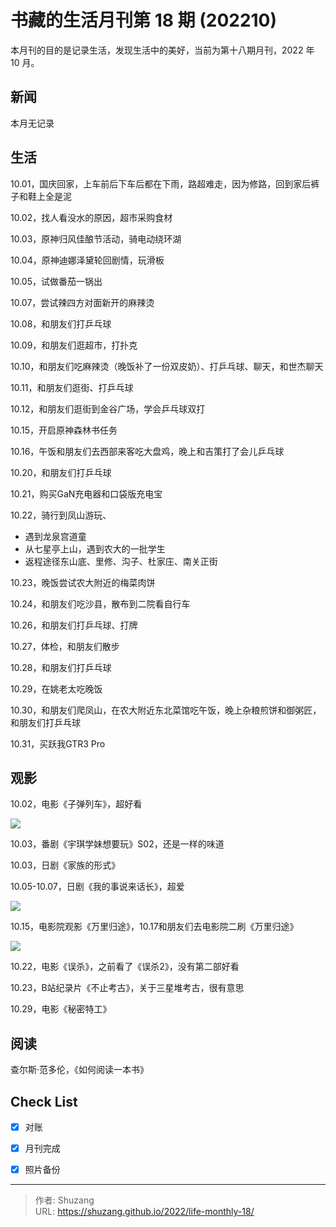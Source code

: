 # 书藏的生活月刊第 18 期 (202210)


本月刊的目的是记录生活，发现生活中的美好，当前为第十八期月刊，2022 年 10 月。

<!--more-->

## 新闻

本月无记录

## 生活

10.01，国庆回家，上车前后下车后都在下雨，路超难走，因为修路，回到家后裤子和鞋上全是泥

10.02，找人看没水的原因，超市采购食材

10.03，原神归风佳酿节活动，骑电动绕环湖

10.04，原神迪娜泽黛轮回剧情，玩滑板

10.05，试做番茄一锅出

10.07，尝试辣四方对面新开的麻辣烫

10.08，和朋友们打乒乓球

10.09，和朋友们逛超市，打扑克

10.10，和朋友们吃麻辣烫（晚饭补了一份双皮奶）、打乒乓球、聊天，和世杰聊天

10.11，和朋友们逛街、打乒乓球

10.12，和朋友们逛街到金谷广场，学会乒乓球双打

10.15，开启原神森林书任务

10.16，午饭和朋友们去西部来客吃大盘鸡，晚上和吉策打了会儿乒乓球

10.20，和朋友们打乒乓球

10.21，购买GaN充电器和口袋版充电宝

10.22，骑行到凤山游玩、

- 遇到龙泉宫道童
- 从七星亭上山，遇到农大的一批学生
- 返程途径东山底、里修、沟子、杜家庄、南关正街

10.23，晚饭尝试农大附近的梅菜肉饼

10.24，和朋友们吃沙县，散布到二院看自行车

10.26，和朋友们打乒乓球、打牌

10.27，体检，和朋友们散步

10.28，和朋友们打乒乓球

10.29，在姚老太吃晚饭

10.30，和朋友们爬凤山，在农大附近东北菜馆吃午饭，晚上杂粮煎饼和御粥匠，和朋友们打乒乓球

10.31，买跃我GTR3 Pro

## 观影

10.02，电影《子弹列车》，超好看

![](https://gimg2.baidu.com/image_search/src=http%3A%2F%2Fp9.itc.cn%2Fq_70%2Fimages03%2F20220912%2Fa2bb633c55b34b5abe6dd4491e8c9f1d.jpeg&refer=http%3A%2F%2Fp9.itc.cn&app=2002&size=f9999,10000&q=a80&n=0&g=0n&fmt=auto?sec=1673341003&t=c98924d3ce50d47a6142aa66e7569c1f)

10.03，番剧《宇琪学妹想要玩》S02，还是一样的味道

10.03，日剧《家族的形式》

10.05-10.07，日剧《我的事说来话长》，超爱

![](https://gimg2.baidu.com/image_search/src=http%3A%2F%2Fi0.hdslb.com%2Fbfs%2Fbangumi%2Fimage%2Fa1ea0b92f78801946289e596e0ff67bad146d626.png&refer=http%3A%2F%2Fi0.hdslb.com&app=2002&size=f9999,10000&q=a80&n=0&g=0n&fmt=auto?sec=1673341039&t=99d1cc8afedf2287cf2ca9b3fb1ddd11)

10.15，电影院观影《万里归途》，10.17和朋友们去电影院二刷《万里归途》

![](https://img1.baidu.com/it/u=3429262864,1869363582&fm=253&fmt=auto&app=120&f=JPEG?w=640&h=401)

10.22，电影《误杀》，之前看了《误杀2》，没有第二部好看

10.23，B站纪录片《不止考古》，关于三星堆考古，很有意思

10.29，电影《秘密特工》

## 阅读

查尔斯·范多伦，《如何阅读一本书》

## Check List

- [x] 对账
- [x] 月刊完成
- [x] 照片备份









---

> 作者: Shuzang  
> URL: https://shuzang.github.io/2022/life-monthly-18/  

